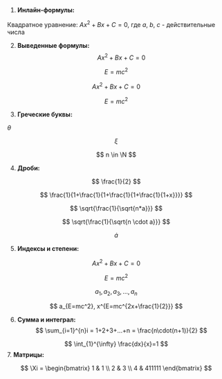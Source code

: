 1. **Инлайн-формулы:**

Квадратное уравнение: $Ax^2 + Bx + C = 0$, где $a$, $b$, $c$ - действительные числа

2. **Выведенные формулы:**
$$
Ax^2 + Bx + C = 0
$$

$$
E=mc^2
$$

$$
\begin{equation}
Ax^2 + Bx + C = 0
\end{equation}
$$

$$
\begin{equation}
E=mc^2
\end{equation}
$$

3. **Греческие буквы:**

$\theta$

$$
\xi 
$$

$$
n \in \N
$$


4. **Дроби:**

$$
\frac{1}{2}
$$


$$
\frac{1}{1+\frac{1}{1+\frac{1}{1+\frac{1}{1+x}}}}
$$

$$
\sqrt{\frac{1}{\sqrt{n*a}}}
$$

$$
\sqrt{\frac{1}{\sqrt{n \cdot a}}}
$$

$$
\dot a
$$

5. **Индексы и степени:**

$$
Ax^2 + Bx + C = 0
$$

$$
E=mc^2
$$

$$
a_1,a_2,a_3,...,a_n
$$

$$
a_{E=mc^2}, x^{E=mc^{2x+\frac{1}{2}}}
$$


6. **Сумма и интеграл:**
$$
\sum_{i=1}^{n}i = 1+2+3+...+n = \frac{n\cdot(n+1)}{2}
$$

$$
\int_{1}^{\infty} \frac{dx}{x}=1
$$
7. **Матрицы:**

$$
\Xi = 
\begin{bmatrix}
1 & 1 \\
2 & 3 \\
4 & 411111
\end{bmatrix}
$$